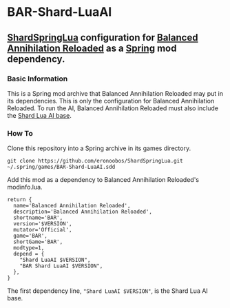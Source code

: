# BAR-Shard-LuaAI

## [ShardSpringLua](https://github.com/eronoobos/ShardSpringLua) configuration for [Balanced Annihilation Reloaded](http://imolarpg.dyndns.org/trac/balatest/) as a [Spring](https://github.com/spring/spring) mod dependency.

### Basic Information

This is a Spring mod archive that Balanced Annihilation Reloaded may put in its dependencies. This is only the configuration for Balanced Annihilation Reloaded. To run the AI, Balanced Annihilation Reloaded must also include the [Shard Lua AI base](https://github.com/eronoobos/ShardSpringLua).

### How To

Clone this repository into a Spring archive in its games directory.
```
git clone https://github.com/eronoobos/ShardSpringLua.git ~/.spring/games/BAR-Shard-LuaAI.sdd
```

Add this mod as a dependency to Balanced Annihilation Reloaded's modinfo.lua.
```
return {
  name='Balanced Annihilation Reloaded',
  description='Balanced Annihilation Reloaded',
  shortname='BAR',
  version='$VERSION',
  mutator='Official',
  game='BAR',
  shortGame='BAR',
  modtype=1,
  depend = {
    "Shard LuaAI $VERSION",
    "BAR Shard LuaAI $VERSION",
  },
}
```

The first dependency line, `"Shard LuaAI $VERSION"`, is the Shard Lua AI base.